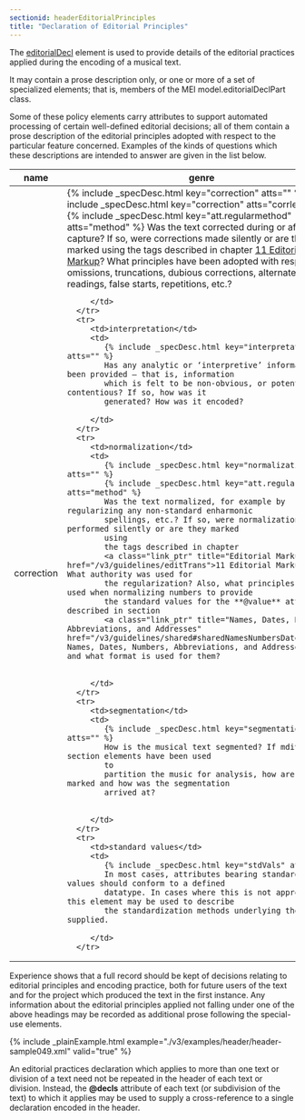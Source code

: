 ```yaml
---
sectionid: headerEditorialPrinciples
title: "Declaration of Editorial Principles"
---
```




The <a class="link_odd_elementSpec" href="/v3/elements/editorialDecl">editorialDecl</a> element is used to provide details of the editorial
practices applied during the encoding of a musical text.

It may contain a prose description only, or one or more of a set of specialized elements;
that is, members of the MEI model.editorialDeclPart class.


Some of these policy elements carry attributes to support automated processing of
certain
well-defined editorial decisions; all of them contain a prose description of the editorial
principles adopted with respect to the particular feature concerned. Examples of the
kinds
of questions which these descriptions are intended to answer are given in the list
below.


<table class="table table-striped table-hover">
   <thead>
      <tr>
         <th>name</th>
         <th>genre</th>
      </tr>
   </thead>
   <tbody>
      <tr>
         <td>correction</td>
         <td>
            {% include _specDesc.html key="correction" atts="" %}
            {% include _specDesc.html key="correction" atts="corrlevel" %}
            {% include _specDesc.html key="att.regularmethod" atts="method" %}
            Was the text corrected during or after data capture? If so, were corrections made
            silently or are they marked using the tags described in chapter 
            <a class="link_ptr" title="Editorial Markup" href="/v3/guidelines/editTrans">11 Editorial Markup</a>? What principles have been adopted with respect to omissions, truncations, dubious
            corrections, alternate readings, false starts, repetitions, etc.?
            
         </td>
      </tr>
      <tr>
         <td>interpretation</td>
         <td>
            {% include _specDesc.html key="interpretation" atts="" %}
            Has any analytic or ‘interpretive’ information been provided — that is, information
            which is felt to be non-obvious, or potentially contentious? If so, how was it
            generated? How was it encoded?
            
         </td>
      </tr>
      <tr>
         <td>normalization</td>
         <td>
            {% include _specDesc.html key="normalization" atts="" %}
            {% include _specDesc.html key="att.regularmethod" atts="method" %}
            Was the text normalized, for example by regularizing any non-standard enharmonic
            spellings, etc.? If so, were normalizations performed silently or are they marked
            using
            the tags described in chapter 
            <a class="link_ptr" title="Editorial Markup" href="/v3/guidelines/editTrans">11 Editorial Markup</a> ? What authority was used for
            the regularization? Also, what principles were used when normalizing numbers to provide
            the standard values for the **@value** attribute described in section 
            <a class="link_ptr" title="Names, Dates, Numbers, Abbreviations, and Addresses" href="/v3/guidelines/shared#sharedNamesNumbersDates">1.3.4 Names, Dates, Numbers, Abbreviations, and Addresses</a> and what format is used for them?
            
            
         </td>
      </tr>
      <tr>
         <td>segmentation</td>
         <td>
            {% include _specDesc.html key="segmentation" atts="" %}
            How is the musical text segmented? If mdiv and/or section elements have been used
            to
            partition the music for analysis, how are they marked and how was the segmentation
            arrived at?
            
            
         </td>
      </tr>
      <tr>
         <td>standard values</td>
         <td>
            {% include _specDesc.html key="stdVals" atts="" %}
            In most cases, attributes bearing standardized values should conform to a defined
            datatype. In cases where this is not appropriate, this element may be used to describe
            the standardization methods underlying the values supplied.
            
         </td>
      </tr>
   </tbody>
</table>
Experience shows that a full record should be kept of decisions relating to editorial
principles and encoding practice, both for future users of the text and for the project
which produced the text in the first instance. Any information about the editorial
principles applied not falling under one of the above headings may be recorded as
additional
prose following the special-use elements.

{% include _plainExample.html example="./v3/examples/header/header-sample049.xml" valid="true" %}

An editorial practices declaration which applies to more than one text or division
of a
text need not be repeated in the header of each text or division. Instead, the
**@decls** attribute of each text (or subdivision of the text) to which it applies
may be used to supply a cross-reference to a single declaration encoded in the header.

